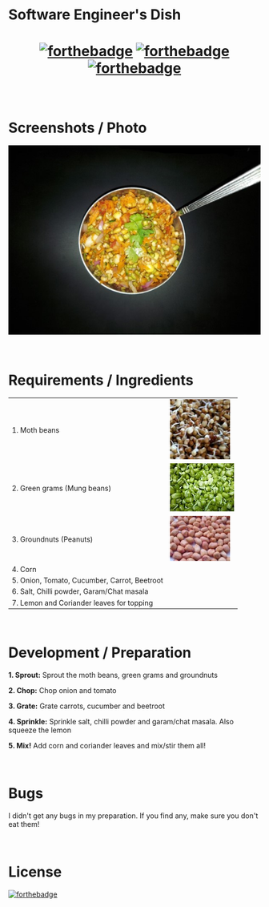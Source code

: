 # Software Engineer's Dish

<h1 align="center">

[![forthebadge](https://forthebadge.com/images/badges/gluten-free.svg)](https://forthebadge.com)
[![forthebadge](https://forthebadge.com/images/badges/does-not-contain-msg.svg)](https://forthebadge.com)
[![forthebadge](https://forthebadge.com/images/badges/powered-by-water.svg)](https://forthebadge.com)

</h1>

<br>

# Screenshots / Photo

![](images/dish%20se.jpg)

<br>

# Requirements / Ingredients

|                                              |                                                                                                                                      |
| -------------------------------------------- | ------------------------------------------------------------------------------------------------------------------------------------ |
| 1. Moth beans                                | ![](images/dry-sprouted-moth-beans.jpg)                                                                                              |
| 2. Green grams (Mung beans)                  | [![](images/128px-Sprouted-green-gram-cherupayaru.jpg)](https://commons.wikimedia.org/wiki/File:Sprouted-green-gram-cherupayaru.JPG) |
| 3. Groundnuts (Peanuts)                      | ![](images/groundnut.jpg)                                                                                                            |
| 4. Corn                                      |                                                                                                                                      |
| 5. Onion, Tomato, Cucumber, Carrot, Beetroot |                                                                                                                                      |
| 6. Salt, Chilli powder, Garam/Chat masala    |                                                                                                                                      |
| 7. Lemon and Coriander leaves for topping    |                                                                                                                                      |

<br>

# Development / Preparation

**1. Sprout:** Sprout the moth beans, green grams and groundnuts

**2. Chop:** Chop onion and tomato

**3. Grate:** Grate carrots, cucumber and beetroot

**4. Sprinkle:** Sprinkle salt, chilli powder and garam/chat masala. Also squeeze the lemon

**5. Mix!** Add corn and coriander leaves and mix/stir them all!

<br>

# Bugs

I didn't get any bugs in my preparation. If you find any, make sure you don't eat them!

<br>

# License

[![forthebadge](https://forthebadge.com/images/badges/cc-0.svg)](https://forthebadge.com)

<br>

